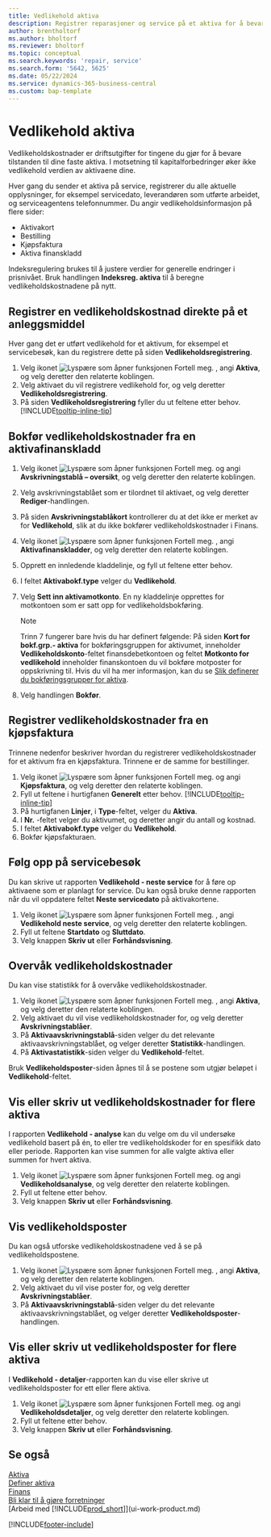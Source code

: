 ```yaml
---
title: Vedlikehold aktiva
description: Registrer reparasjoner og service på et aktiva for å bevare verdien.
author: brentholtorf
ms.author: bholtorf
ms.reviewer: bholtorf
ms.topic: conceptual
ms.search.keywords: 'repair, service'
ms.search.form: '5642, 5625'
ms.date: 05/22/2024
ms.service: dynamics-365-business-central
ms.custom: bap-template
---
```

# Vedlikehold aktiva

Vedlikeholdskostnader er driftsutgifter for tingene du gjør for å bevare tilstanden til dine faste aktiva. I motsetning til kapitalforbedringer øker ikke vedlikehold verdien av aktivaene dine.

Hver gang du sender et aktiva på service, registrerer du alle aktuelle opplysninger, for eksempel servicedato, leverandøren som utførte arbeidet, og serviceagentens telefonnummer. Du angir vedlikeholdsinformasjon på flere sider:

* Aktivakort
* Bestilling
* Kjøpsfaktura
* Aktiva finanskladd

Indeksregulering brukes til å justere verdier for generelle endringer i prisnivået. Bruk handlingen **Indeksreg. aktiva** til å beregne vedlikeholdskostnadene på nytt.

## Registrer en vedlikeholdskostnad direkte på et anleggsmiddel

Hver gang det er utført vedlikehold for et aktivum, for eksempel et servicebesøk, kan du registrere dette på siden **Vedlikeholdsregistrering**.  

1. Velg ikonet ![Lyspære som åpner funksjonen Fortell meg.](media/ui-search/search_small.png "Fortell hva du vil gjøre") , angi **Aktiva**, og velg deretter den relaterte koblingen.  
2. Velg aktivaet du vil registrere vedlikehold for, og velg deretter **Vedlikeholdsregistrering**.
3. På siden **Vedlikeholdsregistrering** fyller du ut feltene etter behov. [!INCLUDE[tooltip-inline-tip](includes/tooltip-inline-tip_md.md)]  

## Bokfør vedlikeholdskostnader fra en aktivafinanskladd

1. Velg ikonet ![Lyspære som åpner funksjonen Fortell meg.](media/ui-search/search_small.png "Fortell hva du vil gjøre") og angi **Avskrivningstablå – oversikt**, og velg deretter den relaterte koblingen.  
2. Velg avskrivningstablået som er tilordnet til aktivaet, og velg deretter **Rediger**-handlingen.
3. På siden **Avskrivningstablåkort** kontrollerer du at det ikke er merket av for **Vedlikehold**, slik at du ikke bokfører vedlikeholdskostnader i Finans.
4. Velg ikonet ![Lyspære som åpner funksjonen Fortell meg.](media/ui-search/search_small.png "Fortell hva du vil gjøre") , angi **Aktivafinanskladder**, og velg deretter den relaterte koblingen.  
5. Opprett en innledende kladdelinje, og fyll ut feltene etter behov.
6. I feltet **Aktivabokf.type** velger du **Vedlikehold**.
7. Velg **Sett inn aktivamotkonto**. En ny kladdelinje opprettes for motkontoen som er satt opp for vedlikeholdsbokføring.

    > [!NOTE]  
    > Trinn 7 fungerer bare hvis du har definert følgende: På siden **Kort for bokf.grp.- aktiva** for bokføringsgruppen for aktivumet, inneholder **Vedlikeholdskonto**-feltet finansdebetkontoen og feltet **Motkonto for vedlikehold** inneholder finanskontoen du vil bokføre motposter for oppskrivning til. Hvis du vil ha mer informasjon, kan du se [Slik definerer du bokføringsgrupper for aktiva](fa-how-setup-general.md#to-set-up-fixed-asset-posting-groups).
8. Velg handlingen **Bokfør**.

## Registrer vedlikeholdskostnader fra en kjøpsfaktura

Trinnene nedenfor beskriver hvordan du registrerer vedlikeholdskostnader for et aktivum fra en kjøpsfaktura. Trinnene er de samme for bestillinger.

1. Velg ikonet ![Lyspære som åpner funksjonen Fortell meg.](media/ui-search/search_small.png "Fortell hva du vil gjøre") og angi **Kjøpsfaktura**, og velg deretter den relaterte koblingen.
2. Fyll ut feltene i hurtigfanen **Generelt** etter behov. [!INCLUDE[tooltip-inline-tip](includes/tooltip-inline-tip_md.md)]
3. På hurtigfanen **Linjer**, i **Type**-feltet, velger du **Aktiva**.
4. I **Nr.** -feltet velger du aktivumet, og deretter angir du antall og kostnad.
5. I feltet **Aktivabokf.type** velger du **Vedlikehold**.
6. Bokfør kjøpsfakturaen.

## Følg opp på servicebesøk

Du kan skrive ut rapporten **Vedlikehold - neste service** for å føre op aktivaene som er planlagt for service. Du kan også bruke denne rapporten når du vil oppdatere feltet **Neste servicedato** på aktivakortene.  

1. Velg ikonet ![Lyspære som åpner funksjonen Fortell meg.](media/ui-search/search_small.png "Fortell hva du vil gjøre") , angi **Vedlikehold neste service**, og velg deretter den relaterte koblingen.  
2. Fyll ut feltene **Startdato** og **Sluttdato**.  
3. Velg knappen **Skriv ut** eller **Forhåndsvisning**.

## Overvåk vedlikeholdskostnader

Du kan vise statistikk for å overvåke vedlikeholdskostnader.  

1. Velg ikonet ![Lyspære som åpner funksjonen Fortell meg.](media/ui-search/search_small.png "Fortell hva du vil gjøre") , angi **Aktiva**, og velg deretter den relaterte koblingen.
2. Velg aktivaet du vil vise vedlikeholdskostnader for, og velg deretter **Avskrivningstablåer**.
3. På **Aktivaavskrivningstablå**-siden velger du det relevante aktivaavskrivningstablået, og velger deretter **Statistikk**-handlingen.
4. På **Aktivastatistikk**-siden velger du **Vedlikehold**-feltet.

Bruk **Vedlikeholdsposter**-siden åpnes til å se postene som utgjør beløpet i **Vedlikehold**-feltet.

## Vis eller skriv ut vedlikeholdskostnader for flere aktiva

I rapporten **Vedlikehold - analyse** kan du velge om du vil undersøke vedlikehold basert på én, to eller tre vedlikeholdskoder for en spesifikk dato eller periode. Rapporten kan vise summen for alle valgte aktiva eller summen for hvert aktiva.

1. Velg ikonet ![Lyspære som åpner funksjonen Fortell meg.](media/ui-search/search_small.png "Fortell hva du vil gjøre") og angi **Vedlikeholdsanalyse**, og velg deretter den relaterte koblingen.
2. Fyll ut feltene etter behov.
3. Velg knappen **Skriv ut** eller **Forhåndsvisning**.

## Vis vedlikeholdsposter

Du kan også utforske vedlikeholdskostnadene ved å se på vedlikeholdspostene.  

1. Velg ikonet ![Lyspære som åpner funksjonen Fortell meg.](media/ui-search/search_small.png "Fortell hva du vil gjøre") , angi **Aktiva**, og velg deretter den relaterte koblingen.
2. Velg aktivaet du vil vise poster for, og velg deretter **Avskrivningstablåer**.
3. På **Aktivaavskrivningstablå**-siden velger du det relevante aktivaavskrivningstablået, og velger deretter **Vedlikeholdsposter**-handlingen.

## Vis eller skriv ut vedlikeholdsposter for flere aktiva

I **Vedlikehold - detaljer**-rapporten kan du vise eller skrive ut vedlikeholdsposter for ett eller flere aktiva.  

1. Velg ikonet ![Lyspære som åpner funksjonen Fortell meg.](media/ui-search/search_small.png "Fortell hva du vil gjøre") og angi **Vedlikeholdsdetaljer**, og velg deretter den relaterte koblingen.
2. Fyll ut feltene etter behov.
3. Velg knappen **Skriv ut** eller **Forhåndsvisning**.

## Se også

[Aktiva](fa-manage.md)  
[Definer aktiva](fa-setup.md)  
[Finans](finance.md)  
[Bli klar til å gjøre forretninger](ui-get-ready-business.md)  
[Arbeid med [!INCLUDE[prod_short](includes/prod_short.md)]](ui-work-product.md)


[!INCLUDE[footer-include](includes/footer-banner.md)]
